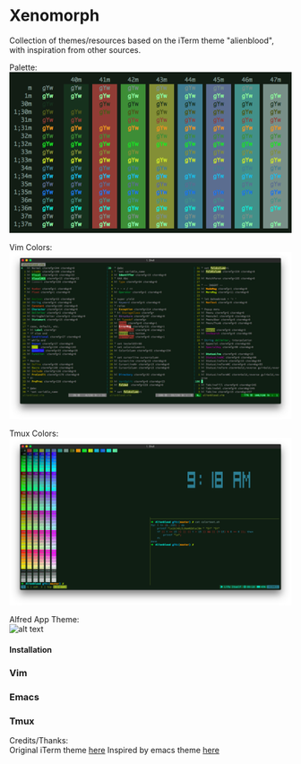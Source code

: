 # Xenomorph
Collection of themes/resources based on the iTerm theme "alienblood", with inspiration from other sources.

Palette:  
![alt text](https://github.com/thetomcraig/Alienblood/blob/master/screenshots/alien_blood.png "Palette")  

Vim Colors:  
![alt text](https://github.com/thetomcraig/Alienblood/blob/master/screenshots/vim_colors.png "Vim")  

Tmux Colors:  
![alt text](https://github.com/thetomcraig/Alienblood/blob/master/screenshots/tmux.png "Xenomorph")  

Alfred App Theme:  
![alt text]("Xenomorph")  

#### Installation
### Vim
### Emacs
### Tmux



Credits/Thanks:  
Original iTerm theme [here](https://github.com/mbadolato/iTerm2-Color-Schemes#alienblood)
Inspired by emacs theme [here](https://github.com/jstaursky/weyland-yutani-theme)
